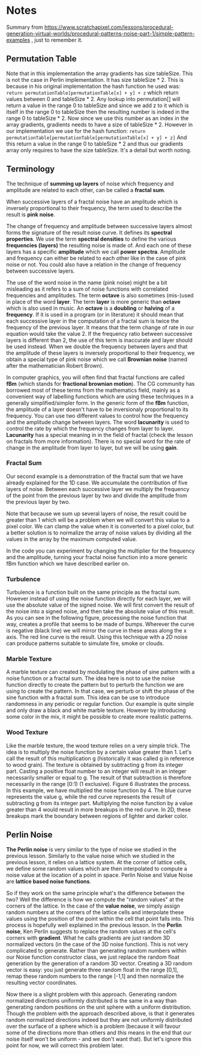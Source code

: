 # Notes

Summary from https://www.scratchapixel.com/lessons/procedural-generation-virtual-worlds/procedural-patterns-noise-part-1/simple-pattern-examples , just to remember it.

## Permutation Table

Note that in this implementation the array gradients has size  tableSize. This is not the case in Perlin implementation. It has size tableSize * 2. This is because in his original implementation the hash function he used was: 
``return permutationTable[permutationTable[x] + y] + z``
which return values between 0 and tableSize \* 2. Any lookup into permutation[] will return a value in the range 0 to tableSize and since we add z to it which is itself in the range 0 to tableSize then the resulting number is indeed in the range 0 to tableSize \* 2. Now since we use this number as an index in the array gradients, gradients needs to have a size of tableSize * 2. However in our implementation we use for the hash function: 
``return permutationTable[permutationTable[permutationTable[x] + y] + z]`` 
And this return a value in the range 0 to tableSize * 2 and thus our gradients array only requires to have the size tableSize. It's a detail but worth noting.

## Terminology

The technique of **summing up layers** of noise which frequency and amplitude are related to each other, can be called a **fractal sum**.

When successive layers of a fractal noise have an amplitude which is inversely proportional to their frequency, the term used to describe the result is **pink noise**.

The change of frequency and amplitude between successive layers almost forms the signature of the result noise curve. It defines its **spectral properties**. We use the term **spectral densities** to define the various **frequencies (layers)** the resulting noise is made of. And each one of these layers has a specific **amplitude** which we call **power spectra**. Amplitude and frequency can either be related to each other like in the case of pink noise or not. You could also have a relation in the change of frequency between successive layers.

The use of the word noise in the name (pink noise) might be a bit misleading as it refers to a sum of noise functions with correlated frequencies and amplitudes. The term **octave** is also sometimes (mis-)used in place of the word **layer**. The term **layer** is more generic than **octave** which is also used in music. An **octave** is a **doubling** or **halving** of a **frequency**. If it is used in a program (or in literature) it should mean that each successive layer in the computation of a fractal sum is twice the frequency of the previous layer. It means that the term change of rate in our equation would take the value 2. If the frequency ratio between successive layers is different than 2, the use of this term is inaccurate and layer should be used instead. When we double the frequency between layers and that the amplitude of these layers is inversely proportional to their frequency, we obtain a special type of pink noise which we call **Brownian noise** (named after the mathematician Robert Brown).

In computer graphics, you will often find that fractal functions are called **fBm** (which stands for **fractional brownian motion**). The CG community has borrowed most of these terms from the mathematics field, mainly as a convenient way of labelling functions which are using these techniques in a generally simplified/simpler form. In the generic form of the **fBm** function, the amplitude of a layer doesn't have to be inversionaly proportional to its frequency. You can use two different values to control how the frequency and the amplitude change between layers. The word **lacunarity** is used to control the rate by which the frequency changes from layer to layer. **Lacunarity** has a special meaning in in the field of fractal (check the lesson on fractals from more information). There is no special word for the rate of change in the amplitude from layer to layer, but we will be using **gain**.

### Fractal Sum

Our second example is a demonstration of the fractal sum that we have already explained for the 1D case. We accumulate the contribution of five layers of noise. Between each successive layer we multiply the frequency of the point from the previous layer by two and divide the amplitude from the previous layer by two.

Note that because we sum up several layers of noise, the result could be greater than 1 which will be a problem when we will convert this value to a pixel color. We can clamp the value when it is converted to a pixel color, but a better solution is to normalize the array of noise values by dividing all the values in the array by the maximum computed value. 

In the code you can experiment by changing the multiplier for the frequency and the amplitude, turning your fractal noise function into a more generic fBm function which we have described earlier on.

### Turbulence

Turbulence is a function built on the same principle as the fractal sum. However instead of using the noise function directly for each layer, we will use the absolute value of the signed noise. We will first convert the result of the noise into a signed noise, and then take the absolute value of this result. As you can see in the following figure, processing the noise function that way, creates a profile that seems to be made of bumps. Wherever the curve is negative (black line) we will mirror the curve in these areas along the x axis. The red line curve is the result. Using this technique with a 2D noise can produce patterns suitable to simulate fire, smoke or clouds.

### Marble Texture

A marble texture can created by modulating the phase of sine pattern with a noise function or a fractal sum. The idea here is not to use the noise function directly to create the pattern but to perturb the function we are using to create the pattern. In that case, we perturb or shift the phase of the sine function with a fractal sum. This idea can be use to introduce randomness in any periodic or regular function. Our example is quite simple and only draw a black and white marble texture. However by introducing some color in the mix, it might be possible to create more realistic patterns.

### Wood Texture

Like the marble texture, the wood texture relies on a very simple trick. The idea is to multiply the noise function by a certain value greater than 1. Let's call the result of this multiplication g (historically it was called g in reference to wood grain). The texture is obtained by subtracting g from its integer part. Casting a positive float number to an integer will result in an integer necessarily smaller or equal to g. The result of that subtraction is therefore necessarily in the range [0:1) (1 exclusive). Figure 6 illustrates the process. In this example, we have multiplied the noise function by 4. The blue curve represents the value g, while the red curve represents the result of subtracting g from its integer part. Multiplying the noise function by a value greater than 4 would result in more breakups in the red curve. In 2D, these breakups mark the boundary between regions of lighter and darker color.

## Perlin Noise

**The Perlin noise** is very similar to the type of noise we studied in the previous lesson. Similarly to the value noise which we studied in the previous lesson, it relies on a lattice system. At the corner of lattice cells, we define some random values which are then interpolated to compute a noise value at the location of a point in space. Perlin Noise and Value Noise are **lattice based noise functions**.

So if they work on the same principle what's the difference between the two? Well the difference is how we compute the "random values" at the corners of the lattice. In the case of the **value noise**, we simply assign random numbers at the corners of the lattice cells and interpolate these values using the position of the point within the cell that point falls into. This process is hopefully well explained in the previous lesson. In the **Perlin noise**, Ken Perlin suggests to replace the random values at the cell's corners with **gradient**. What he calls gradients are just random 3D normalized vectors (in the case of the 3D noise function). This is not very complicated to generate. Rather than generating random numbers within our Noise function constructor class, we just replace the random float generation by the generation of a random 3D vector. Creating a 3D random vector is easy: you just generate three random float in the range [0,1], remap these random numbers to the range [-1,1] and then normalize the resulting vector coordinates.

Now there is a slight problem with this approach. Generating random normalized directions uniformly distributed is the same in a way than generating random positions on the unit sphere with a uniform distribution. Though the problem with the approach described above, is that it generates random normalized directions indeed but they are not uniformly distributed over the surface of a sphere which is a problem (because it will favour some of the directions more than others and this means in the end that our noise itself won't be uniform - and we don't want that). But let's ignore this point for now, we will correct this problem later.